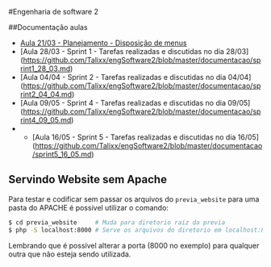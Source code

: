 #Engenharia de software 2

##Documentação aulas
*  [Aula 21/03 - Planejamento - Disposição de menus](https://github.com/Talixx/engSoftware2/blob/master/documentacao/planejamento_21_03.md)
* [Aula 28/03 - Sprint 1 - Tarefas realizadas e discutidas no dia 28/03] (https://github.com/Talixx/engSoftware2/blob/master/documentacao/sprint1_28_03.md)
* [Aula 04/04 - Sprint 2 - Tarefas realizadas e discutidas no dia 04/04] (https://github.com/Talixx/engSoftware2/blob/master/documentacao/sprint2_04_04.md)
* [Aula 09/05 - Sprint 4 - Tarefas realizadas e discutidas no dia 09/05] (https://github.com/Talixx/engSoftware2/blob/master/documentacao/sprint4_09_05.md)
* * [Aula 16/05 - Sprint 5 - Tarefas realizadas e discutidas no dia 16/05] (https://github.com/Talixx/engSoftware2/blob/master/documentacao/sprint5_16_05.md)

## Servindo Website sem Apache

Para testar e codificar sem passar os arquivos do `previa_website` para uma pasta do APACHE é possivel utilizar o comando:

```bash
$ cd previa_website     # Muda para diretorio raiz da previa
$ php -S localhost:8000 # Serve os arquivos do diretorio em localhost:8000
```

Lembrando que é possível alterar a porta (8000 no exemplo) para qualquer outra que não esteja sendo utilizada.
